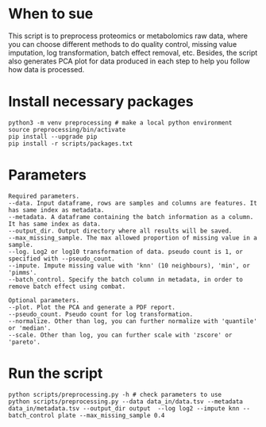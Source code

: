 # When to sue 
This script is to preprocess proteomics or metabolomics raw data, where you can choose different methods to do quality control, missing value imputation, log transformation, batch effect removal, etc. 
Besides, the script also generates PCA plot for data produced in each step to help you follow how data is processed. 

# Install necessary packages
```
python3 -m venv preprocessing # make a local python environment
source preprocessing/bin/activate
pip install --upgrade pip
pip install -r scripts/packages.txt
```
# Parameters 
```
Required parameters.
--data. Input dataframe, rows are samples and columns are features. It has same index as metadata. 
--metadata. A dataframe containing the batch information as a column. It has same index as data. 
--output_dir. Output directory where all results will be saved.  
--max_missing_sample. The max allowed proportion of missing value in a sample. 
--log. Log2 or log10 transformation of data. pseudo count is 1, or specified with --pseudo_count.
--impute. Impute missing value with 'knn' (10 neighbours), 'min', or 'pimms'.
--batch_control. Specify the batch column in metadata, in order to remove batch effect using combat. 

Optional parameters. 
--plot. Plot the PCA and generate a PDF report. 
--pseudo_count. Pseudo count for log transformation. 
--normalize. Other than log, you can further normalize with 'quantile' or 'median'. 
--scale. Other than log, you can further scale with 'zscore' or 'pareto'. 
```

# Run the script
```
python scripts/preprocessing.py -h # check parameters to use
python scripts/preprocessing.py --data data_in/data.tsv --metadata data_in/metadata.tsv --output_dir output  --log log2 --impute knn --batch_control plate --max_missing_sample 0.4
```


